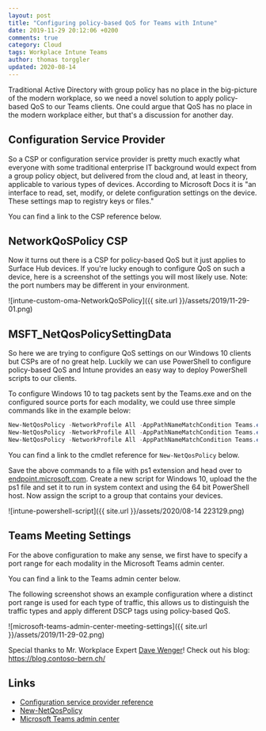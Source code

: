 ```yaml
---
layout: post
title: "Configuring policy-based QoS for Teams with Intune"
date: 2019-11-29 20:12:06 +0200
comments: true
category: Cloud
tags: Workplace Intune Teams 
author: thomas torggler
updated: 2020-08-14
---
```


Traditional Active Directory with group policy has no place in the big-picture of the modern workplace, so we need a novel solution to apply policy-based QoS to our Teams clients. One could argue that QoS has no place in the modern workplace either, but that's a discussion for another day.

<!-- more -->

## Configuration Service Provider

So a CSP or configuration service provider is pretty much exactly what everyone with some traditional enterprise IT background would expect from a group policy object, but delivered from the cloud and, at least in theory, applicable to various types of devices. According to Microsoft Docs it is "an interface to read, set, modify, or delete configuration settings on the device. These settings map to registry keys or files." 

You can find a link to the CSP reference below.

## NetworkQoSPolicy CSP 

Now it turns out there is a CSP for policy-based QoS but it just applies to Surface Hub devices. If you're lucky enough to configure QoS on such a device, here is a screenshot of the settings you will most likely use. Note: the port numbers may be different in your environment.

![intune-custom-oma-NetworkQoSPolicy]({{ site.url }}/assets/2019/11-29-01.png)

## MSFT_NetQosPolicySettingData

So here we are trying to configure QoS settings on our Windows 10 clients but CSPs are of no great help. Luckily we can use PowerShell to configure policy-based QoS and Intune provides an easy way to deploy PowerShell scripts to our clients.

To configure Windows 10 to tag packets sent by the Teams.exe and on the configured source ports for each modality, we could use three simple commands like in the example below:

```powershell
New-NetQosPolicy -NetworkProfile All -AppPathNameMatchCondition Teams.exe -IPSrcPortStartMatchCondition 50020 -IPSrcPortEndMatchCondition 50039 -DSCPValue 46 -Name "Teams Audio"
New-NetQosPolicy -NetworkProfile All -AppPathNameMatchCondition Teams.exe -IPSrcPortStartMatchCondition 50400 -IPSrcPortEndMatchCondition 50059 -DSCPValue 34 -Name "Teams Video" 
New-NetQosPolicy -NetworkProfile All -AppPathNameMatchCondition Teams.exe -IPSrcPortStartMatchCondition 50069 -IPSrcPortEndMatchCondition 50070 -DSCPValue 28 -Name "Teams AppSharing"
```

You can find a link to the cmdlet reference for `New-NetQosPolicy` below.

Save the above commands to a file with ps1 extension and head over to [endpoint.microsoft.com](https://endpoint.microsoft.com/#blade/Microsoft_Intune_DeviceSettings/DevicesMenu/powershell). Create a new script for Windows 10, upload the the ps1 file and set it to run in system context and using the 64 bit PowerShell host. Now assign the script to a group that contains your devices.

![intune-powershell-script]({{ site.url }}/assets/2020/08-14 223129.png)


## Teams Meeting Settings

For the above configuration to make any sense, we first have to specify a port range for each modality in the Microsoft Teams admin center.

You can find a link to the Teams admin center below.

The following screenshot shows an example configuration where a distinct port range is used for each type of traffic, this allows us to distinguish the traffic types and apply different DSCP tags using policy-based QoS.

![microsoft-teams-admin-center-meeting-settings]({{ site.url }}/assets/2019/11-29-02.png)


Special thanks to Mr. Workplace Expert [Dave Wenger](https://twitter.com/WengerDave)! Check out his blog: https://blog.contoso-bern.ch/

## Links
 - [Configuration service provider reference](https://docs.microsoft.com/en-us/windows/client-management/mdm/configuration-service-provider-reference)
 - [New-NetQosPolicy](https://docs.microsoft.com/en-us/powershell/module/netqos/new-netqospolicy)
 - [Microsoft Teams admin center](https://admin.teams.microsoft.com/meetings/settings)
